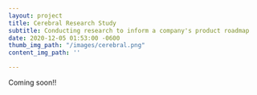 ```yaml
---
layout: project
title: Cerebral Research Study
subtitle: Conducting research to inform a company's product roadmap
date: 2020-12-05 01:53:00 -0600
thumb_img_path: "/images/cerebral.png"
content_img_path: ''

---
```

Coming soon!!